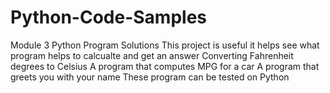 # Python-Code-Samples
Module 3 Python Program Solutions
This project is useful it helps see what program helps to calcualte and get an answer
Converting Fahrenheit degrees to Celsius
A program that computes MPG for a car
A program that greets you with your name
These program can be tested on Python
